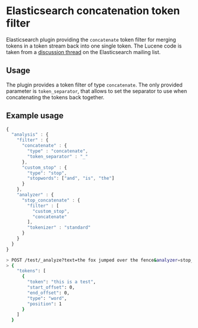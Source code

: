 # Elasticsearch concatenation token filter
Elasticsearch plugin providing the `concatenate` token filter for merging tokens in a token stream back into one single token. The Lucene code is taken from a [discussion thread](http://elasticsearch-users.115913.n3.nabble.com/Is-there-a-concatenation-filter-td3711094.html) on the Elasticsearch mailing list.

## Usage
The plugin provides a token filter of type `concatenate`. The only provided parameter is `token_separator`, that allows to set the separator to use when concatenating the tokens back together.

## Example usage

```javascript
{
  "analysis" : {
    "filter" : {
      "concatenate" : {
        "type" : "concatenate",
        "token_separator" : "_"
      },
      "custom_stop" : {
        "type": "stop",
        "stopwords": ["and", "is", "the"]
      }
    },
    "analyzer" : {
      "stop_concatenate" : {
        "filter" : [
          "custom_stop",
          "concatenate"
        ],
        "tokenizer" : "standard"
      }
    }
  }
}
```

```bash
> POST /test/_analyze?text=the fox jumped over the fence&analyzer=stop_concatenate
> {
    "tokens": [
      {
        "token": "this is a test",
        "start_offset": 0,
        "end_offset": 0,
        "type": "word",
        "position": 1
      }
    ]
  }
